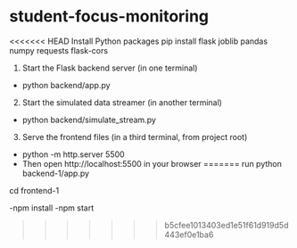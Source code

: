 # student-focus-monitoring

<<<<<<< HEAD
Install Python packages
pip install flask joblib pandas numpy requests flask-cors

1. Start the Flask backend server (in one terminal)
- python backend/app.py

2. Start the simulated data streamer (in another terminal)
- python backend/simulate_stream.py

3. Serve the frontend files (in a third terminal, from project root)
- python -m http.server 5500
- Then open http://localhost:5500 in your browser
=======
run python backend-1/app.py

cd frontend-1

-npm install
-npm start
>>>>>>> b5cfee1013403ed1e51f61d919d5d443ef0e1ba6
